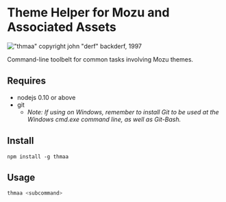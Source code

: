 # Theme Helper for Mozu and Associated Assets
!["thmaa" copyright john "derf" backderf, 1997](https://cloud.githubusercontent.com/assets/1643758/5307264/17d153f4-7bd1-11e4-8bbb-951ca191b903.jpg)

Command-line toolbelt for common tasks involving Mozu themes.

## Requires
 - nodejs 0.10 or above
 - git
   - *Note: If using on Windows, remember to install Git to be used at the Windows cmd.exe command line, as well as Git-Bash.*

## Install
```
npm install -g thmaa
```

## Usage
```sh
thmaa <subcommand>
```

